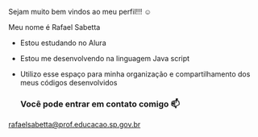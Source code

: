 Sejam muito bem vindos ao meu perfil!!! ☺️

Meu nome é Rafael Sabetta 

- Estou estudando no Alura
- Estou me desenvolvendo na linguagem Java script
- Utilizo esse espaço para minha organização e compartilhamento dos meus códigos desenvolvidos

  ### Você pode entrar em contato comigo 📫

rafaelsabetta@prof.educacao.sp.gov.br 

